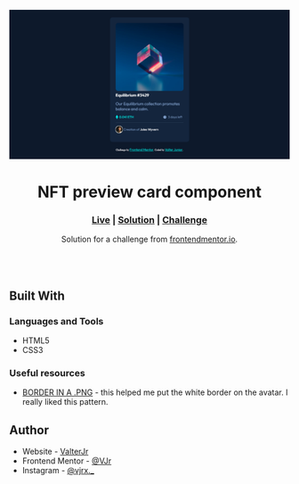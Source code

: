 <img src="./screenshots/screenshot.png"></img>

<h1 align="center">NFT preview card component</h1>

<div align="center">
    <h3>
        <a href="https://junior2105.github.io/NTFCard-FrontEnd/" target="_blank">Live</a>
        <span> | </span>
        <a href="https://www.frontendmentor.io/solutions/ntf-by-vjrx-IJLHnHnQj" target="_blank">Solution</a>
        <span> | </span>
        <a href="https://www.frontendmentor.io/challenges/nft-preview-card-component-SbdUL_w0U" target="_blank">Challenge</a>
    </h3>
</div>

<div align="center">
   Solution for a challenge from  <a href="https://www.frontendmentor.io/" target="_blank">frontendmentor.io</a>.
</div>
<br><br><br>

## Built With

### Languages and Tools

- HTML5
- CSS3

### Useful resources

- [BORDER IN A .PNG](https://stackoverflow.com/questions/12690444/css-border-on-png-image-with-transparent-parts) - this helped me put the white border on the avatar. I really liked this pattern.

## Author

- Website - [ValterJr](https://github.com/junior2105/)
- Frontend Mentor - [@VJr](https://www.frontendmentor.io/profile/junior2105)
- Instagram - [@vjrx._](https://www.instagram.com/vjrx._/)
